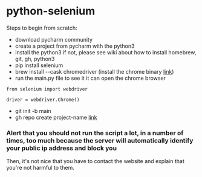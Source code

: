# python-selenium

Steps to begin from scratch:

- download pycharm community
- create a project from pycharm with the python3
- install the python3 if not, please see wiki about how to install homebrew, git, gh, python3 
- pip install selenium
- brew install --cask chromedriver (install the chrome binary [link](https://gist.github.com/derhuerst/1b15ff4652a867391f03))
- run the main.py file to see it it can open the chrome browser

```
from selenium import webdriver

driver = webdriver.Chrome()

```

- git init -b main
- gh repo create project-name [link](https://docs.github.com/en/github/importing-your-projects-to-github/importing-source-code-to-github/adding-an-existing-project-to-github-using-the-command-line#adding-a-project-to-github-with-github-cli)

### Alert that you should not run the script a lot, in a number of times, too much because the server will automatically identify your public ip address and block you
Then, it's not nice that you have to contact the website and explain that you're not harmful to them. 









